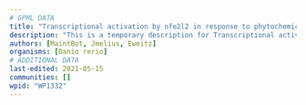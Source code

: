 ```yaml
---
# GPML DATA
title: "Transcriptional activation by nfe2l2 in response to phytochemicals"
description: "This is a temporary description for Transcriptional activation by nfe2l2 in response to phytochemicals"
authors: [MaintBot, Jmelius, Eweitz]
organisms: [Danio rerio]
# ADDITIONAL DATA
last-edited: 2021-05-15
communities: []
wpid: "WP1332"
---
```

